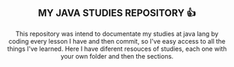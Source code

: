 <h2 align="center">MY JAVA STUDIES REPOSITORY 👍</h2>

<p align="center">
This repository was intend to documentate my studies at java lang by coding every lesson I have and then commit, so I've easy access to all the things I've learned. Here I have diferent resouces of studies, each one with your own folder and then the sections. <br>
</p>

